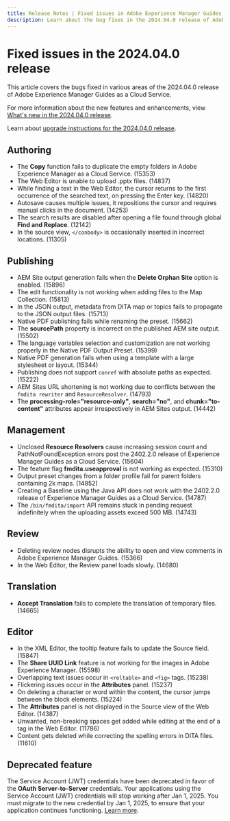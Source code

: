 ```yaml
---
title: Release Notes | Fixed issues in Adobe Experience Manager Guides, 2024.4.0 release
description: Learn about the bug fixes in the 2024.04.0 release of Adobe Experience Manager Guides as a Cloud Service.
---
```


# Fixed issues in the 2024.04.0 release 

This article covers the bugs fixed in various areas of the 2024.04.0 release of Adobe Experience Manager Guides as a Cloud Service.

For more information about the new features and enhancements, view [What's new in the 2024.04.0 release](whats-new-2024-04-0.md).

Learn about [upgrade instructions for the 2024.04.0 release](upgrade-instructions-2024-04-0.md).

## Authoring

- The **Copy** function fails to duplicate the empty folders in Adobe Experience Manager as a Cloud Service. (15353)
- The Web Editor is unable to upload .pptx files. (14837)
-  While finding a text in the Web Editor, the cursor returns to the first occurrence of the searched text, on pressing the Enter key. (14820)
- Autosave causes multiple issues, it repositions the cursor and requires manual clicks in the document. (14253)
- The search results are disabled after opening a file found through global **Find and Replace**. (12142)
- In the source view, `</conbody>` is occasionally inserted in incorrect locations. (11305)

## Publishing

- AEM Site output generation fails when the **Delete Orphan Site** option is enabled. (15896)
- The edit functionality is not working when adding files to the Map Collection. (15813)
- In the JSON output, metadata from DITA map or topics fails to propagate to the JSON output files. (15713)
- Native PDF publishing fails while renaming the preset. (15662)
- The **sourcePath** property is incorrect on the published AEM site output. (15502)
- The language variables selection and customization are not working properly in the Native PDF Output Preset. (15399)
- Native PDF generation fails when using a template with a large stylesheet or layout. (15344)
- Publishing does not support `conref` with absolute paths as expected. (15222)
- AEM Sites URL shortening is not working due to conflicts between the `fmdita rewriter` and `ResourceResolver`. (14793)
- The **processing-role="resource-only"**, **search="no"**, and **chunk="to-content"** attributes appear irrespectively in AEM Sites output. (14442)

## Management

- Unclosed **Resource Resolvers** cause increasing session count and PathNotFoundException errors post the 2402.2.0 release of Experience Manager Guides as a Cloud Service. (15604)
- The feature flag **fmdita.useapproval** is not working as expected. (15310)
- Output preset changes from a folder profile fail for parent folders containing 2k maps. (14852)
- Creating a Baseline using the Java API does not work with the 2402.2.0 release of Experience Manager Guides as a Cloud Service. (14787)
- The `/bin/fmdita/import` API remains stuck in pending request indefinitely when the uploading assets exceed 500 MB. (14743)

## Review

- Deleting review nodes disrupts the ability to open and view comments in Adobe Experience Manager Guides. (15366)
- In the Web Editor, the Review panel loads slowly. (14680)

## Translation

- **Accept Translation** fails to complete the translation of temporary files. (14665)

## Editor 

- In the XML Editor, the tooltip feature fails to update the Source field. (15847)
- The **Share UUID Link** feature is not working for the images in Adobe Experience Manager. (15598)
- Overlapping text issues occur in `<reltable>` and `<fig>` tags. (15238) 
- Flickering issues occur in the **Attributes** panel. (15237)
- On deleting a character or word within the content, the cursor jumps between the block elements. (15224)
- The **Attributes** panel is not displayed in the Source view of the Web Editor. (14387)
- Unwanted, non-breaking spaces get added while editing at the end of a tag in the Web Editor. (11786)
- Content gets deleted while correcting the spelling errors in DITA files. (11610)

## Deprecated feature

The Service Account (JWT) credentials have been deprecated in favor of the **OAuth Server-to-Server** credentials. Your applications using the Service Account (JWT) credentials will stop working after Jan 1, 2025. You must migrate to the new credential by Jan 1, 2025, to ensure that your application continues functioning. [Learn more](https://developer.adobe.com/developer-console/docs/guides/authentication/ServerToServerAuthentication/migration/).






